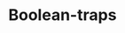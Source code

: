 # Boolean-traps

<!-- Lo que se espera de esta sección:
Recomendación de evitar booleanos, un resumen de lo que está bien explicado en [este post](https://spicefactory.co/blog/2019/03/26/how-to-avoid-the-boolean-trap-when-designing-react-components/) -->